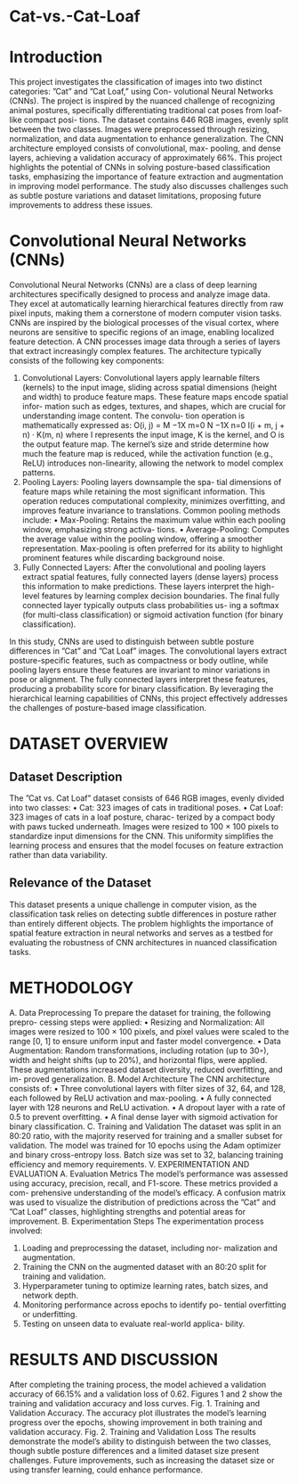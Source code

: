 # Cat-vs.-Cat-Loaf
# Introduction
This project investigates the classification of images
into two distinct categories: ”Cat” and ”Cat Loaf,” using Con-
volutional Neural Networks (CNNs). The project is inspired by
the nuanced challenge of recognizing animal postures, specifically
differentiating traditional cat poses from loaf-like compact posi-
tions. The dataset contains 646 RGB images, evenly split between
the two classes. Images were preprocessed through resizing,
normalization, and data augmentation to enhance generalization.
The CNN architecture employed consists of convolutional, max-
pooling, and dense layers, achieving a validation accuracy of
approximately 66%. This project highlights the potential of CNNs
in solving posture-based classification tasks, emphasizing the
importance of feature extraction and augmentation in improving
model performance. The study also discusses challenges such
as subtle posture variations and dataset limitations, proposing
future improvements to address these issues.
# Convolutional Neural Networks (CNNs)
Convolutional Neural Networks (CNNs) are a class of
deep learning architectures specifically designed to process
and analyze image data. They excel at automatically learning
hierarchical features directly from raw pixel inputs, making
them a cornerstone of modern computer vision tasks. CNNs
are inspired by the biological processes of the visual cortex,
where neurons are sensitive to specific regions of an image,
enabling localized feature detection.
A CNN processes image data through a series of layers
that extract increasingly complex features. The architecture
typically consists of the following key components:
1) Convolutional Layers: Convolutional layers apply
learnable filters (kernels) to the input image, sliding
across spatial dimensions (height and width) to produce
feature maps. These feature maps encode spatial infor-
mation such as edges, textures, and shapes, which are
crucial for understanding image content. The convolu-
tion operation is mathematically expressed as:
O(i, j) =
M −1X
m=0
N −1X
n=0
I(i + m, j + n) · K(m, n)
where I represents the input image, K is the kernel,
and O is the output feature map. The kernel’s size and
stride determine how much the feature map is reduced,
while the activation function (e.g., ReLU) introduces
non-linearity, allowing the network to model complex
patterns.
2) Pooling Layers: Pooling layers downsample the spa-
tial dimensions of feature maps while retaining the
most significant information. This operation reduces
computational complexity, minimizes overfitting, and
improves feature invariance to translations. Common
pooling methods include:
• Max-Pooling: Retains the maximum value within
each pooling window, emphasizing strong activa-
tions.
• Average-Pooling: Computes the average value
within the pooling window, offering a smoother
representation.
Max-pooling is often preferred for its ability to highlight
prominent features while discarding background noise.
3) Fully Connected Layers: After the convolutional and
pooling layers extract spatial features, fully connected
layers (dense layers) process this information to make
predictions. These layers interpret the high-level features
by learning complex decision boundaries. The final fully
connected layer typically outputs class probabilities us-
ing a softmax (for multi-class classification) or sigmoid
activation function (for binary classification).

In this study, CNNs are used to distinguish between subtle
posture differences in ”Cat” and ”Cat Loaf” images. The
convolutional layers extract posture-specific features, such as
compactness or body outline, while pooling layers ensure these
features are invariant to minor variations in pose or alignment.
The fully connected layers interpret these features, producing
a probability score for binary classification. By leveraging
the hierarchical learning capabilities of CNNs, this project
effectively addresses the challenges of posture-based image
classification.

# DATASET OVERVIEW
## Dataset Description
The ”Cat vs. Cat Loaf” dataset consists of 646 RGB images,
evenly divided into two classes:
• Cat: 323 images of cats in traditional poses.
• Cat Loaf: 323 images of cats in a loaf posture, charac-
terized by a compact body with paws tucked underneath.
Images were resized to 100 × 100 pixels to standardize
input dimensions for the CNN. This uniformity simplifies the
learning process and ensures that the model focuses on feature
extraction rather than data variability.
## Relevance of the Dataset
This dataset presents a unique challenge in computer vision,
as the classification task relies on detecting subtle differences
in posture rather than entirely different objects. The problem
highlights the importance of spatial feature extraction in neural
networks and serves as a testbed for evaluating the robustness
of CNN architectures in nuanced classification tasks.
# METHODOLOGY
A. Data Preprocessing
To prepare the dataset for training, the following prepro-
cessing steps were applied:
• Resizing and Normalization: All images were resized
to 100 × 100 pixels, and pixel values were scaled to
the range [0, 1] to ensure uniform input and faster model
convergence.
• Data Augmentation: Random transformations, including
rotation (up to 30◦), width and height shifts (up to 20%),
and horizontal flips, were applied. These augmentations
increased dataset diversity, reduced overfitting, and im-
proved generalization.
B. Model Architecture
The CNN architecture consists of:
• Three convolutional layers with filter sizes of 32, 64, and
128, each followed by ReLU activation and max-pooling.
• A fully connected layer with 128 neurons and ReLU
activation.
• A dropout layer with a rate of 0.5 to prevent overfitting.
• A final dense layer with sigmoid activation for binary
classification.
C. Training and Validation
The dataset was split in an 80:20 ratio, with the majority
reserved for training and a smaller subset for validation. The
model was trained for 10 epochs using the Adam optimizer and
binary cross-entropy loss. Batch size was set to 32, balancing
training efficiency and memory requirements.
V. EXPERIMENTATION AND EVALUATION
A. Evaluation Metrics
The model’s performance was assessed using accuracy,
precision, recall, and F1-score. These metrics provided a com-
prehensive understanding of the model’s efficacy. A confusion
matrix was used to visualize the distribution of predictions
across the ”Cat” and ”Cat Loaf” classes, highlighting strengths
and potential areas for improvement.
B. Experimentation Steps
The experimentation process involved:
1) Loading and preprocessing the dataset, including nor-
malization and augmentation.
2) Training the CNN on the augmented dataset with an
80:20 split for training and validation.
3) Hyperparameter tuning to optimize learning rates, batch
sizes, and network depth.
4) Monitoring performance across epochs to identify po-
tential overfitting or underfitting.
5) Testing on unseen data to evaluate real-world applica-
bility.
# RESULTS AND DISCUSSION
After completing the training process, the model achieved
a validation accuracy of 66.15% and a validation loss of 0.62.
Figures 1 and 2 show the training and validation accuracy and
loss curves.
Fig. 1. Training and Validation Accuracy. The accuracy plot illustrates the
model’s learning progress over the epochs, showing improvement in both
training and validation accuracy.
Fig. 2. Training and Validation Loss
The results demonstrate the model’s ability to distinguish
between the two classes, though subtle posture differences and
a limited dataset size present challenges. Future improvements,
such as increasing the dataset size or using transfer learning,
could enhance performance.
